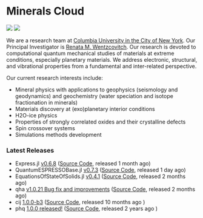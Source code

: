 # Minerals Cloud



[![](https://img.shields.io/twitter/follow/MineralsCloud?style=social)](https://twitter.com/MineralsCloud)
[![](https://img.shields.io/badge/Contact_Us-green.svg)](mailto:mineralscloud@protonmail.com)

We are a research team at [Columbia University in the City of New York](https://www.columbia.edu/).
Our Principal Investigator is [Renata M. Wentzcovitch](https://www.apam.columbia.edu/faculty/renata-wentzcovitch).
Our research is devoted to computational quantum mechanical studies of materials at extreme conditions, especially planetary materials. We address electronic, structural, and vibrational properties from a fundamental and inter-related perspective.

Our current research interests include:
- Mineral physics with applications to geophysics (seismology and geodynamics) and geochemistry (water speciation and isotope fractionation in minerals)
- Materials discovery at (exo)planetary interior conditions
- H2O-ice physics
- Properties of strongly correlated oxides and their crystalline defects
- Spin crossover systems
- Simulations methods development

### Latest Releases
- Express.jl [v0.6.8](https://github.com/MineralsCloud/Express.jl/releases/tag/v0.6.8) ([Source Code](https://github.com/MineralsCloud/Express.jl), released 1 month ago)
- QuantumESPRESSOBase.jl [v0.7.3](https://github.com/MineralsCloud/QuantumESPRESSOBase.jl/releases/tag/v0.7.3) ([Source Code](https://github.com/MineralsCloud/QuantumESPRESSOBase.jl), released 1 day ago)
- EquationsOfStateOfSolids.jl [v0.4.1](https://github.com/MineralsCloud/EquationsOfStateOfSolids.jl/releases/tag/v0.4.1) ([Source Code](https://github.com/MineralsCloud/EquationsOfStateOfSolids.jl), released 2 months ago)
- qha [v1.0.21 Bug fix and improvements](https://github.com/MineralsCloud/qha/releases/tag/v1.0.21) ([Source Code](https://github.com/MineralsCloud/qha), released 2 months ago)
- cij [1.0.0-b3](https://github.com/MineralsCloud/cij/releases/tag/1.0.0-b3) ([Source Code](https://github.com/MineralsCloud/cij), released 10 months ago )
- phq [1.0.0 released!](https://github.com/MineralsCloud/phq/releases/tag/1.0.0) ([Source Code](https://github.com/MineralsCloud/phq), released 2 years ago )
